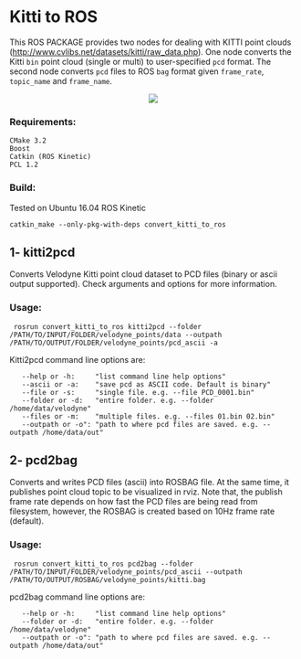 # Kitti to ROS
This ROS PACKAGE provides two nodes for dealing with KITTI point clouds (http://www.cvlibs.net/datasets/kitti/raw_data.php). One node converts the Kitti `bin` point cloud (single or multi) to user-specified `pcd` format. The second node converts `pcd` files to ROS `bag` format given `frame_rate`, `topic_name` and `frame_name`.

<p align="center">
  <img src="https://user-images.githubusercontent.com/35779029/104856972-5a419500-58e3-11eb-9244-8e9c50048a65.gif">
</p>

### Requirements:
```
CMake 3.2
Boost
Catkin (ROS Kinetic)
PCL 1.2
```

### Build:
Tested on Ubuntu 16.04 ROS Kinetic 
```
catkin_make --only-pkg-with-deps convert_kitti_to_ros
```

## 1- kitti2pcd
Converts Velodyne Kitti point cloud dataset to PCD files (binary or ascii output supported). Check arguments and options for more information.
### Usage:
```
 rosrun convert_kitti_to_ros kitti2pcd --folder /PATH/TO/INPUT/FOLDER/velodyne_points/data --outpath /PATH/TO/OUTPUT/FOLDER/velodyne_points/pcd_ascii -a
```
Kitti2pcd command line options are:
```
   --help or -h:     "list command line help options"
   --ascii or -a:    "save pcd as ASCII code. Default is binary"
   --file or -s:     "single file. e.g. --file PCD_0001.bin"
   --folder or -d:   "entire folder. e.g. --folder /home/data/velodyne"
   --files or -m:    "multiple files. e.g. --files 01.bin 02.bin"
   --outpath or -o": "path to where pcd files are saved. e.g. --outpath /home/data/out"
```

## 2- pcd2bag
Converts and writes PCD files (ascii) into ROSBAG file. At the same time, it publishes point cloud topic to be visualized in rviz. Note that, the publish frame rate depends on how fast the PCD files are being read from filesystem, however, the ROSBAG is created based on 10Hz frame rate (default).
### Usage:
```
 rosrun convert_kitti_to_ros pcd2bag --folder /PATH/TO/INPUT/FOLDER/velodyne_points/pcd_ascii --outpath /PATH/TO/OUTPUT/ROSBAG/velodyne_points/kitti.bag
```
pcd2bag command line options are:
```
   --help or -h:     "list command line help options"
   --folder or -d:   "entire folder. e.g. --folder /home/data/velodyne"
   --outpath or -o": "path to where pcd files are saved. e.g. --outpath /home/data/out"
```

